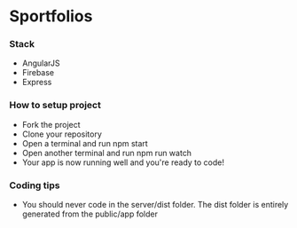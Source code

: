 # Sportfolios

### Stack

* AngularJS
* Firebase
* Express

### How to setup project

* Fork the project
* Clone your repository
* Open a terminal and run npm start
* Open another terminal and run npm run watch
* Your app is now running well and you're ready to code!

### Coding tips

* You should never code in the server/dist folder. The dist folder is entirely generated from the public/app folder